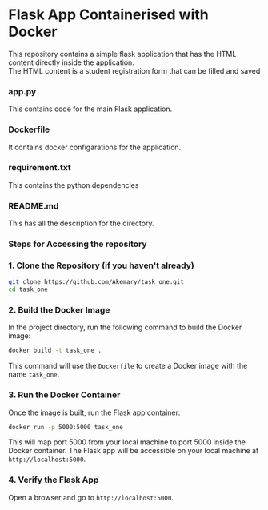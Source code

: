 # Flask App Containerised with Docker

This repository contains a simple flask application that has the HTML content directly inside the application.<br>
The HTML content is a student registration form that can be filled and saved<br>

### app.py
This contains code for the main Flask application.

### Dockerfile
It contains docker configarations for the application.

### requirement.txt
This contains the python dependencies

### README.md
This has all the description for the directory.

### Steps for Accessing the repository

### 1. Clone the Repository (if you haven't already)

```bash
git clone https://github.com/Akemary/task_one.git
cd task_one
```

### 2. Build the Docker Image

In the project directory, run the following command to build the Docker image:

```bash
docker build -t task_one .
```

This command will use the `Dockerfile` to create a Docker image with the name `task_one`.

### 3. Run the Docker Container

Once the image is built, run the Flask app container:

```bash
docker run -p 5000:5000 task_one
```

This will map port 5000 from your local machine to port 5000 inside the Docker container. The Flask app will be accessible on your local machine at `http://localhost:5000`.

### 4. Verify the Flask App

Open a browser and go to `http://localhost:5000`. 